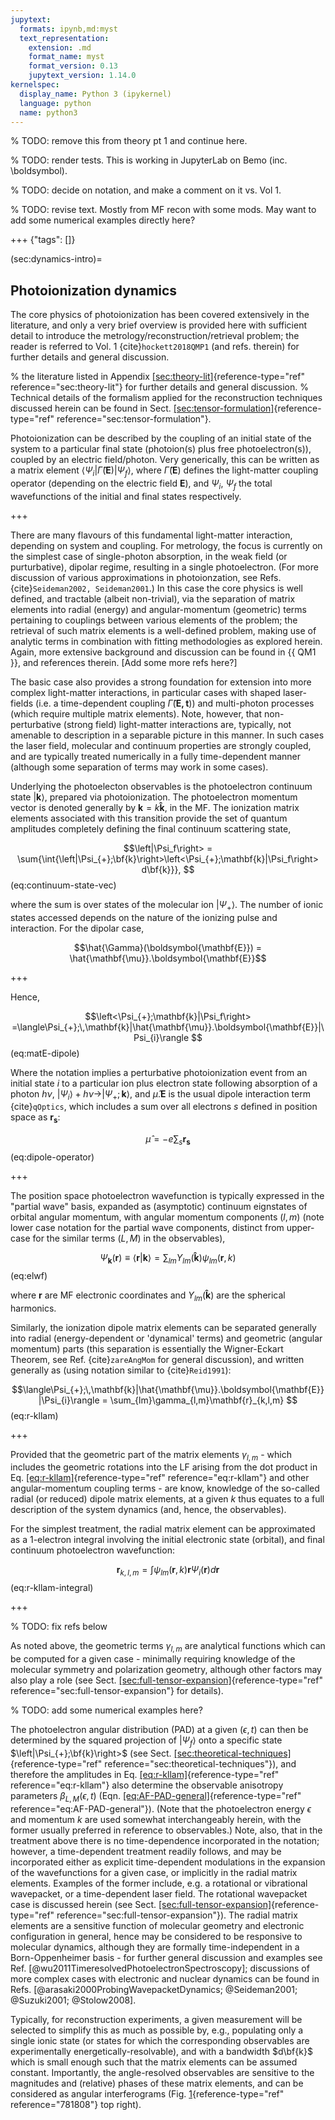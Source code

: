 ```yaml
---
jupytext:
  formats: ipynb,md:myst
  text_representation:
    extension: .md
    format_name: myst
    format_version: 0.13
    jupytext_version: 1.14.0
kernelspec:
  display_name: Python 3 (ipykernel)
  language: python
  name: python3
---
```


% TODO: remove this from theory pt 1 and continue here.

% TODO: render tests. This is working in JupyterLab on Bemo (inc. \boldsymbol).

% TODO: decide on notation, and make a comment on it vs. Vol 1.

% TODO: revise text. Mostly from MF recon with some mods. May want to add some numerical examples directly here?

+++ {"tags": []}

(sec:dynamics-intro)=
## Photoionization dynamics

The core physics of photoionization has been covered extensively in the literature, and only a very brief overview is provided here with sufficient detail to introduce the metrology/reconstruction/retrieval problem; the reader is referred to Vol. 1 {cite}`hockett2018QMP1` (and refs. therein) for further details and general discussion.

% the literature listed in Appendix [\[sec:theory-lit\]](#sec:theory-lit){reference-type="ref" reference="sec:theory-lit"} for further details and general discussion.
% Technical details of the formalism applied for the reconstruction techniques discussed herein can be found in Sect. [\[sec:tensor-formulation\]](#sec:tensor-formulation){reference-type="ref" reference="sec:tensor-formulation"}.

Photoionization can be described by the coupling of an initial state of the system to a particular final state (photoion(s) plus free photoelectron(s)), coupled by an electric field/photon. Very generically, this can be written as a matrix element $\langle\Psi_i|\hat{\Gamma}(\boldsymbol{\mathbf{E}})|\Psi_f\rangle$, where $\hat{\Gamma}(\boldsymbol{\mathbf{E}})$ defines the light-matter coupling operator (depending on the electric field $\boldsymbol{\mathbf{E}}$), and $\Psi_i$, $\Psi_f$ the total wavefunctions of the initial and final states respectively.

+++

There are many flavours of this fundamental light-matter interaction, depending on system and coupling. For metrology, the focus is currently on the simplest case of single-photon absorption, in the weak field (or purturbative), dipolar regime, resulting in a single photoelectron. (For
more discussion of various approximations in photoionzation, see Refs. {cite}`Seideman2002, Seideman2001`.) In this case the core physics is well defined, and tractable (albeit non-trivial), via the separation of matrix elements into radial (energy) and angular-momentum (geometric) terms pertaining to couplings between various elements of the problem; the retrieval of such matrix elements is a well-defined problem, making use of analytic terms in combination with fitting methodologies as explored herein. Again, more extensive background and discussion can be found in {{ QM1 }}, and references therein. [Add some more refs here?]

The basic case also provides a strong foundation for extension into more complex light-matter interactions, in particular cases with shaped laser-fields (i.e. a time-dependent coupling $\hat{\Gamma}(\boldsymbol{\mathbf{E,t}})$) and multi-photon processes (which require multiple matrix elements). Note, however, that non-perturbative (strong field) light-matter interactions are, typically, not amenable to description in a separable picture in this manner. In such cases the laser field, molecular and continuum properties are strongly coupled, and are typically treated numerically in a fully time-dependent manner (although some separation of terms may work in some cases).

Underlying the photoelecton observables is the photoelectron continuum state $\left|\mathbf{k}\right>$, prepared via photoionization. The photoelectron momentum vector is denoted generally by
$\boldsymbol{\mathbf{k}}=k\mathbf{\hat{k}}$, in the MF. The ionization matrix elements associated with this transition provide the set of quantum amplitudes completely defining the final continuum scattering state,

$$\left|\Psi_f\right> = \sum{\int{\left|\Psi_{+};\bf{k}\right>\left<\Psi_{+};\mathbf{k}|\Psi_f\right> d\bf{k}}},
$$ (eq:continuum-state-vec)

where the sum is over states of the molecular ion $\left|\Psi_{+}\right>$. The number of ionic states accessed depends on the nature of the ionizing pulse and interaction. For the dipolar case,

$$\hat{\Gamma}(\boldsymbol{\mathbf{E}}) = \hat{\mathbf{\mu}}.\boldsymbol{\mathbf{E}}$$

+++

Hence,

$$\left<\Psi_{+};\mathbf{k}|\Psi_f\right> =\langle\Psi_{+};\,\mathbf{k}|\hat{\mathbf{\mu}}.\boldsymbol{\mathbf{E}}|\Psi_{i}\rangle
$$ (eq:matE-dipole)

Where the notation implies a perturbative photoionization event from an initial state $i$ to a particular ion plus electron state following absorption of a photon $h\nu$, $|\Psi_{i}\rangle+h\nu{\rightarrow}|\Psi_{+};\boldsymbol{\mathbf{k}}\rangle$, and $\hat{\mu}.\boldsymbol{\mathbf{E}}$ is the usual dipole interaction term {cite}`qOptics`, which includes a sum over all electrons $s$ defined in position space as $\mathbf{r_{s}}$:

$$\hat{\mu}=-e\sum_{s}\mathbf{r_{s}}
$$ (eq:dipole-operator)

+++

The position space photoelectron wavefunction is typically expressed in
the "partial wave" basis, expanded as (asymptotic) continuum
eignstates of orbital angular momentum, with angular momentum components
$(l,m)$ (note lower case notation for the partial wave components, distinct from upper-case for the similar terms $(L,M)$ in the observables),

$$\Psi_\mathbf{k}(\bm{r})\equiv\left<\bm{r}|\mathbf{k}\right> = \sum_{lm}Y_{lm}(\mathbf{\hat{k}})\psi_{lm}(\bm{r},k)
$$ (eq:elwf)

where $\bm{r}$ are MF electronic coordinates and
$Y_{lm}(\mathbf{\hat{k}})$ are the spherical harmonics.

Similarly, the ionization dipole matrix elements can be separated
generally into radial (energy-dependent or 'dynamical' terms) and
geometric (angular momentum) parts (this separation is essentially the
Wigner-Eckart Theorem, see Ref. {cite}`zareAngMom` for general discussion),
and written generally as (using notation similar to {cite}`Reid1991`):

$$\langle\Psi_{+};\,\mathbf{k}|\hat{\mathbf{\mu}}.\boldsymbol{\mathbf{E}}|\Psi_{i}\rangle = \sum_{lm}\gamma_{l,m}\mathbf{r}_{k,l,m}
$$ (eq:r-kllam)

+++

Provided that the geometric part of the matrix elements $\gamma_{l,m}$ -
which includes the geometric rotations into the LF arising from the dot
product in Eq. [\[eq:r-kllam\]](#eq:r-kllam){reference-type="ref"
reference="eq:r-kllam"} and other angular-momentum coupling terms - are
know, knowledge of the so-called radial (or reduced) dipole matrix
elements, at a given $k$ thus equates to a full description of the
system dynamics (and, hence, the observables).

For the simplest treatment, the radial matrix element can be
approximated as a 1-electron integral involving the initial electronic
state (orbital), and final continuum photoelectron wavefunction:

$$\mathbf{r}_{k,l,m}=\int\psi_{lm}(\bm{r},k)\bm{r}\Psi_{i}(\bm{r})d\bm{r}
$$ (eq:r-kllam-integral)

+++

% TODO: fix refs below

As noted above, the geometric terms $\gamma_{l,m}$ are analytical
functions which can be computed for a given case - minimally requiring
knowledge of the molecular symmetry and polarization geometry, although
other factors may also play a role (see Sect.
[\[sec:full-tensor-expansion\]](#sec:full-tensor-expansion){reference-type="ref"
reference="sec:full-tensor-expansion"} for details).

% TODO: add some numerical examples here?

The photoelectron angular distribution (PAD) at a given $(\epsilon,t)$
can then be determined by the squared projection of
$\left|\Psi_f\right>$ onto a specific state
$\left|\Psi_{+};\bf{k}\right>$ (see Sect.
[\[sec:theoretical-techniques\]](#sec:theoretical-techniques){reference-type="ref"
reference="sec:theoretical-techniques"}), and therefore the amplitudes
in Eq. [\[eq:r-kllam\]](#eq:r-kllam){reference-type="ref"
reference="eq:r-kllam"} also determine the observable anisotropy
parameters $\beta_{L,M}(\epsilon,t)$ (Eqn.
[\[eq:AF-PAD-general\]](#eq:AF-PAD-general){reference-type="ref"
reference="eq:AF-PAD-general"}). (Note that the photoelectron energy
$\epsilon$ and momentum $k$ are used somewhat interchangeably herein,
with the former usually preferred in reference to observables.) Note,
also, that in the treatment above there is no time-dependence
incorporated in the notation; however, a time-dependent treatment
readily follows, and may be incorporated either as explicit
time-dependent modulations in the expansion of the wavefunctions for a
given case, or implicitly in the radial matrix elements. Examples of the
former include, e.g. a rotational or vibrational wavepacket, or a
time-dependent laser field. The rotational wavepacket case is discussed
herein (see Sect.
[\[sec:full-tensor-expansion\]](#sec:full-tensor-expansion){reference-type="ref"
reference="sec:full-tensor-expansion"}). The radial matrix elements are
a sensitive function of molecular geometry and electronic configuration
in general, hence may be considered to be responsive to molecular
dynamics, although they are formally time-independent in a
Born-Oppenheimer basis - for further general discussion and examples see
Ref. [@wu2011TimeresolvedPhotoelectronSpectroscopy]; discussions of more
complex cases with electronic and nuclear dynamics can be found in Refs.
[@arasaki2000ProbingWavepacketDynamics; @Seideman2001; @Suzuki2001; @Stolow2008].

Typically, for reconstruction experiments, a given measurement will be
selected to simplify this as much as possible by, e.g., populating only
a single ionic state (or states for which the corresponding observables
are experimentally energetically-resolvable), and with a bandwidth
$d\bf{k}$ which is small enough such that the matrix elements can be
assumed constant. Importantly, the angle-resolved observables are
sensitive to the magnitudes and (relative) phases of these matrix
elements, and can be considered as angular interferograms (Fig.
[1](#781808){reference-type="ref" reference="781808"} top right).

```{code-cell} ipython3

```
